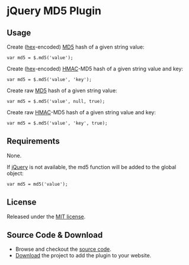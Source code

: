 # jQuery MD5 Plugin

## Usage
Create ([hex](http://en.wikipedia.org/wiki/Hexadecimal)-encoded) [MD5](http://en.wikipedia.org/wiki/MD5) hash of a given string value:

    var md5 = $.md5('value');

Create ([hex](http://en.wikipedia.org/wiki/Hexadecimal)-encoded) [HMAC](http://en.wikipedia.org/wiki/HMAC)-MD5 hash of a given string value and key:

    var md5 = $.md5('value', 'key');
    
Create raw [MD5](http://en.wikipedia.org/wiki/MD5) hash of a given string value:

    var md5 = $.md5('value', null, true);

Create raw [HMAC](http://en.wikipedia.org/wiki/HMAC)-MD5 hash of a given string value and key:

    var md5 = $.md5('value', 'key', true);

## Requirements
None.

If [jQuery](http://jquery.com/) is not available, the md5 function will be added to the global object:

    var md5 = md5('value');

## License
Released under the [MIT license](http://creativecommons.org/licenses/MIT/).

## Source Code & Download
* Browse and checkout the [source code](https://github.com/blueimp/jQuery-MD5).
* [Download](https://github.com/blueimp/jQuery-MD5/archives/master) the project to add the plugin to your website.
